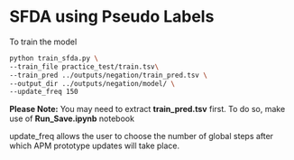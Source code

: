 # SFDA using Pseudo Labels
To train the model 
```bash
python train_sfda.py \
--train_file practice_test/train.tsv\
--train_pred ../outputs/negation/train_pred.tsv \
--output_dir ../outputs/negation/model/ \ 
--update_freq 150 
```
**Please Note:** You may need to extract **train_pred.tsv** first. To do so, make use of **Run_Save.ipynb** notebook

update_freq allows the user to choose the number of global steps after which APM prototype updates will take place.